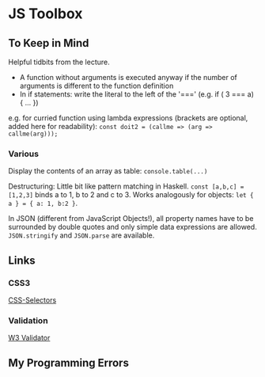 # JS Toolbox


## To Keep in Mind

Helpful tidbits from the lecture.

- A function without arguments is executed anyway if the number of arguments is different to the function definition
- In if statements: write the literal to the left of the '===' (e.g. if ( 3 === a) { ... })

e.g. for curried function using lambda expressions (brackets are optional, added here for readability):
`const doit2 = (callme => (arg => callme(arg)));`

### Various

Display the contents of an array as table:
`console.table(...)`

Destructuring: Little bit like pattern matching in Haskell.
`const [a,b,c] = [1,2,3]` binds a to 1, b to 2 and c to 3. 
Works analogously for objects: `let { a } = { a: 1, b:2 }`. 

In JSON (different from JavaScript Objects!), all property names have to be surrounded by double quotes and only simple data expressions are allowed.
`JSON.stringify` and `JSON.parse` are available.

## Links

### CSS3

[CSS-Selectors](https://www.w3schools.com/cssref/css_selectors.asp)

### Validation
[W3 Validator](https://validator.w3.org/)

## My Programming Errors

